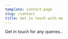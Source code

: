 ```yaml
---
template: contact-page
slug: /contact
title: Get in touch with me
---
```

Get in touch for any queries..